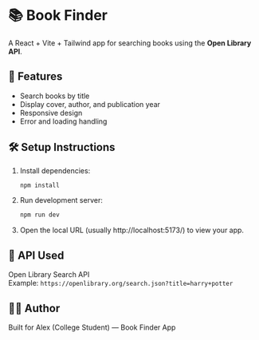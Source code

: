 # 📚 Book Finder

A React + Vite + Tailwind app for searching books using the **Open Library API**.

## 🚀 Features
- Search books by title
- Display cover, author, and publication year
- Responsive design
- Error and loading handling

## 🛠️ Setup Instructions

1. Install dependencies:
   ```bash
   npm install
   ```

2. Run development server:
   ```bash
   npm run dev
   ```

3. Open the local URL (usually http://localhost:5173/) to view your app.

## 📡 API Used
Open Library Search API  
Example: `https://openlibrary.org/search.json?title=harry+potter`

## 🧑‍💻 Author
Built for Alex (College Student) — Book Finder App
